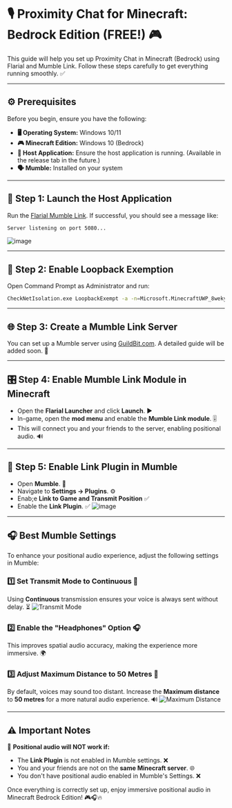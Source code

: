 # 🎙️ Proximity Chat for Minecraft: Bedrock Edition (FREE!) :video_game:

This guide will help you set up Proximity Chat in Minecraft (Bedrock) using Flarial and Mumble Link. Follow these steps carefully to get everything running smoothly. :white_check_mark:

---

## ⚙️ Prerequisites

Before you begin, ensure you have the following:

- **🖥️ Operating System:** Windows 10/11  
- **:video_game: Minecraft Edition:** Windows 10 (Bedrock)  
- **:satellite: Host Application:** Ensure the host application is running. (Available in the release tab in the future.)  
- **:speaking_head: Mumble:** Installed on your system  

---

## 🚀 Step 1: Launch the Host Application

Run the [Flarial Mumble Link](https://github.com/flarialmc/mumble/releases/download/1.0.0/MumbleLink.exe). If successful, you should see a message like:  
```sh
Server listening on port 5080...
```
![image](https://github.com/user-attachments/assets/3467276b-246d-48a2-8686-1ac22fcbbbda)

---

## 🔄 Step 2: Enable Loopback Exemption

Open Command Prompt as Administrator and run:
```sh
CheckNetIsolation.exe LoopbackExempt -a -n=Microsoft.MinecraftUWP_8wekyb3d8bbwe
```

---

## 🌐 Step 3: Create a Mumble Link Server

You can set up a Mumble server using [GuildBit.com](https://guildbit.com). A detailed guide will be added soon. :pencil:

---

## 🎛️ Step 4: Enable Mumble Link Module in Minecraft

- Open the **Flarial Launcher** and click **Launch**. :arrow_forward:
- In-game, open the **mod menu** and enable the **Mumble Link module**. :level_slider:
- This will connect you and your friends to the server, enabling positional audio. :loud_sound:

---

## 🔌 Step 5: Enable Link Plugin in Mumble

- Open **Mumble**. :microphone:
- Navigate to **Settings → Plugins**. :gear:
- Enab;e **Link to Game and Transmit Position** :white_check_mark:
- Enable the **Link Plugin**. :white_check_mark:
![image](https://github.com/user-attachments/assets/a71bc745-83a3-4069-bdc1-87fd9bef9e70)


---

## 🎧 Best Mumble Settings

To enhance your positional audio experience, adjust the following settings in Mumble:

### :one: Set Transmit Mode to Continuous :arrows_counterclockwise:
Using **Continuous** transmission ensures your voice is always sent without delay. :hourglass_flowing_sand:
![Transmit Mode](https://github.com/user-attachments/assets/e9fd58ae-985c-40f8-8a00-e293939e0ca0)

### :two: Enable the "Headphones" Option :headphones:
This improves spatial audio accuracy, making the experience more immersive. :earth_africa:

### :three: Adjust Maximum Distance to 50 Metres :straight_ruler:
By default, voices may sound too distant. Increase the **Maximum distance** to **50 metres** for a more natural audio experience. :loud_sound:
![Maximum Distance](https://github.com/user-attachments/assets/b5503a5e-793f-4053-8929-ef0e98e6b953)

---

## ⚠️ Important Notes

:rotating_light: **Positional audio will NOT work if:**
- The **Link Plugin** is not enabled in Mumble settings. :x:
- You and your friends are not on the **same Minecraft server**. :globe_with_meridians:
- You don't have positional audio enabled in Mumble's Settings. :x:

Once everything is correctly set up, enjoy immersive positional audio in Minecraft Bedrock Edition! :video_game::headphones::fire:

